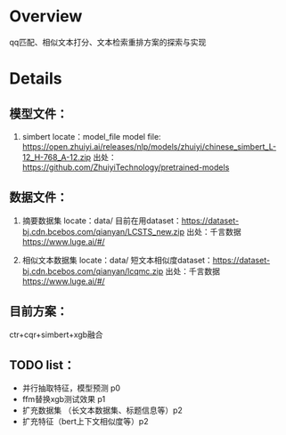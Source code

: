 # Overview
qq匹配、相似文本打分、文本检索重排方案的探索与实现

# Details
## 模型文件：
1. simbert
locate：model_file
model file: https://open.zhuiyi.ai/releases/nlp/models/zhuiyi/chinese_simbert_L-12_H-768_A-12.zip
出处：https://github.com/ZhuiyiTechnology/pretrained-models

## 数据文件：
1. 摘要数据集
locate：data/
目前在用dataset：https://dataset-bj.cdn.bcebos.com/qianyan/LCSTS_new.zip
出处：千言数据 https://www.luge.ai/#/

2. 相似文本数据集
locate：data/
短文本相似度dataset：https://dataset-bj.cdn.bcebos.com/qianyan/lcqmc.zip
出处：千言数据 https://www.luge.ai/#/


## 目前方案：
ctr+cqr+simbert+xgb融合

## TODO list：
* 并行抽取特征，模型预测 p0
* ffm替换xgb测试效果 p1
* 扩充数据集 （长文本数据集、标题信息等）p2
* 扩充特征（bert上下文相似度等）p2
